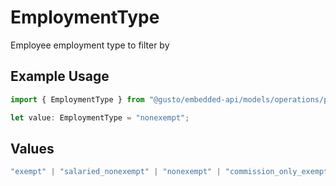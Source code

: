 # EmploymentType

Employee employment type to filter by

## Example Usage

```typescript
import { EmploymentType } from "@gusto/embedded-api/models/operations/postcompaniescompanyuuidreports.js";

let value: EmploymentType = "nonexempt";
```

## Values

```typescript
"exempt" | "salaried_nonexempt" | "nonexempt" | "commission_only_exempt" | "commission_only_nonexempt"
```